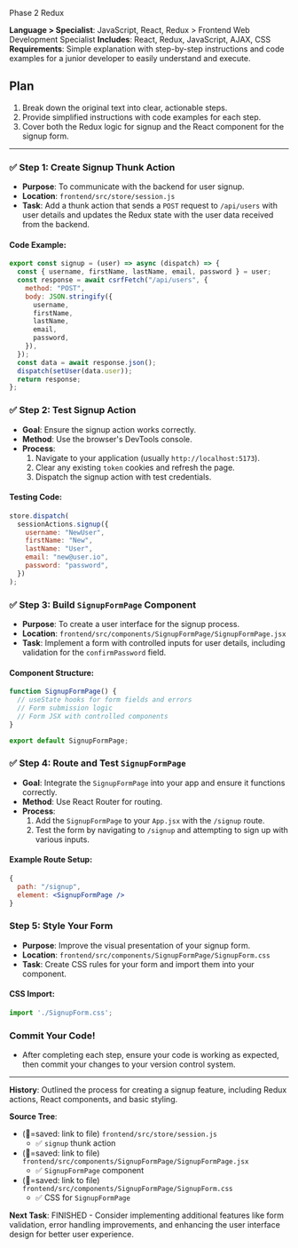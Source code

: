 Phase 2 Redux

**Language > Specialist**: JavaScript, React, Redux > Frontend Web Development Specialist
**Includes**: React, Redux, JavaScript, AJAX, CSS
**Requirements**: Simple explanation with step-by-step instructions and code examples for a junior developer to easily understand and execute.
## Plan
1. Break down the original text into clear, actionable steps.
2. Provide simplified instructions with code examples for each step.
3. Cover both the Redux logic for signup and the React component for the signup form.

---

### ✅ Step 1: Create Signup Thunk Action
- **Purpose**: To communicate with the backend for user signup.
- **Location**: `frontend/src/store/session.js`
- **Task**: Add a thunk action that sends a `POST` request to `/api/users` with user details and updates the Redux state with the user data received from the backend.

#### Code Example:
```js
export const signup = (user) => async (dispatch) => {
  const { username, firstName, lastName, email, password } = user;
  const response = await csrfFetch("/api/users", {
    method: "POST",
    body: JSON.stringify({
      username,
      firstName,
      lastName,
      email,
      password,
    }),
  });
  const data = await response.json();
  dispatch(setUser(data.user));
  return response;
};
```

### ✅ Step 2: Test Signup Action
- **Goal**: Ensure the signup action works correctly.
- **Method**: Use the browser's DevTools console.
- **Process**:
  1. Navigate to your application (usually `http://localhost:5173`).
  2. Clear any existing `token` cookies and refresh the page.
  3. Dispatch the signup action with test credentials.

#### Testing Code:
```js
store.dispatch(
  sessionActions.signup({
    username: "NewUser",
    firstName: "New",
    lastName: "User",
    email: "new@user.io",
    password: "password",
  })
);
```

### ✅ Step 3: Build `SignupFormPage` Component
- **Purpose**: To create a user interface for the signup process.
- **Location**: `frontend/src/components/SignupFormPage/SignupFormPage.jsx`
- **Task**: Implement a form with controlled inputs for user details, including validation for the `confirmPassword` field.

#### Component Structure:
```jsx
function SignupFormPage() {
  // useState hooks for form fields and errors
  // Form submission logic
  // Form JSX with controlled components
}

export default SignupFormPage;
```

### ✅ Step 4: Route and Test `SignupFormPage`
- **Goal**: Integrate the `SignupFormPage` into your app and ensure it functions correctly.
- **Method**: Use React Router for routing.
- **Process**:
  1. Add the `SignupFormPage` to your `App.jsx` with the `/signup` route.
  2. Test the form by navigating to `/signup` and attempting to sign up with various inputs.

#### Example Route Setup:
```jsx
{
  path: "/signup",
  element: <SignupFormPage />
}
```

### Step 5: Style Your Form
- **Purpose**: Improve the visual presentation of your signup form.
- **Location**: `frontend/src/components/SignupFormPage/SignupForm.css`
- **Task**: Create CSS rules for your form and import them into your component.

#### CSS Import:
```js
import './SignupForm.css';
```

### Commit Your Code!
- After completing each step, ensure your code is working as expected, then commit your changes to your version control system.

---

**History**: Outlined the process for creating a signup feature, including Redux actions, React components, and basic styling.

**Source Tree**:
- (💾=saved: link to file) `frontend/src/store/session.js`
  - ✅ `signup` thunk action
- (💾=saved: link to file) `frontend/src/components/SignupFormPage/SignupFormPage.jsx`
  - ✅ `SignupFormPage` component
- (💾=saved: link to file) `frontend/src/components/SignupFormPage/SignupForm.css`
  - ✅ CSS for `SignupFormPage`

**Next Task**: FINISHED - Consider implementing additional features like form validation, error handling improvements, and enhancing the user interface design for better user experience.

